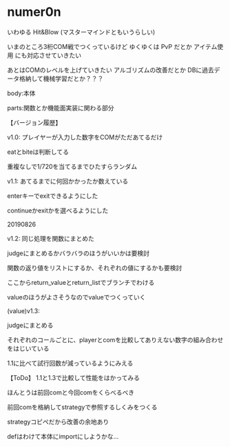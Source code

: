 # numer0n

いわゆる Hit&Blow (マスターマインドともいうらしい)

いまのところ3桁COM戦でつくっているけど
ゆくゆくは
PvP
だとか
アイテム使用
にも対応させていきたい

あとはCOMのレベルを上げていきたい
アルゴリズムの改善だとか
DBに過去データ格納して機械学習だとか？？？

body:本体

parts:関数とか機能面実装に関わる部分


【バージョン履歴】

v1.0:
プレイヤーが入力した数字をCOMがただあてるだけ

eatとbiteは判断してる

重複なしで1/720を当てるまでひたすらランダム

v1.1:
あてるまでに何回かかったか数えている

enterキーでexitできるようにした

continueかexitかを選べるようにした

20190826

v1.2:
同じ処理を関数にまとめた

judgeにまとめるかバラバラのほうがいいかは要検討

関数の返り値をリストにするか、それぞれの値にするかも要検討

ここからreturn_valueとreturn_listでブランチでわける


valueのほうがよさそうなのでvalueでつくっていく


(value)v1.3:

judgeにまとめる

それぞれのコールごとに、playerとcomを比較してありえない数字の組み合わせをはじいている

1.1に比べて試行回数が減っているようにみえる


【ToDo】
1.1と1.3で比較して性能をはかってみる

ほんとうは前回comと今回comをくらべるべき

前回comを格納してstrategyで参照するしくみをつくる

strategyコピペだから改善の余地あり

defはわけて本体にimportにしようかな…